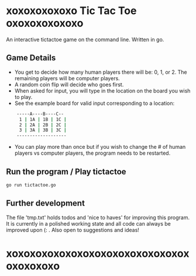 
# xoxoxoxoxoxo Tic Tac Toe oxoxoxoxoxoxo

An interactive tictactoe game on the command line. Written in go.

## Game Details
 - You get to decide how many human players there will be: 0, 1, or 2. The remaining players will be computer players.
 - A random coin flip will decide who goes first.
 - When asked for input, you will type in the location on the board you wish to play.
 - See the example board for valid input corresponding to a location:

```bash
	-----A----B----C--
	 1 | 1A | 1B | 1C |
	 2 | 2A | 2B | 2C |
	 3 | 3A | 3B | 3C |
	-------------------
```
- You can play more than once but if you wish to change the # of human players vs computer players, the program needs to be restarted.

## Run the program / Play tictactoe
```bash
go run tictactoe.go
```

## Further development
The file 'tmp.txt' holds todos and 'nice to haves' for improving this program. It is currently in a polished working state and all code can always be improved upon (: . Also open to suggestions and ideas!

# xoxoxoxoxoxoxoxoxoxoxoxoxoxoxoxoxoxoxoxo
